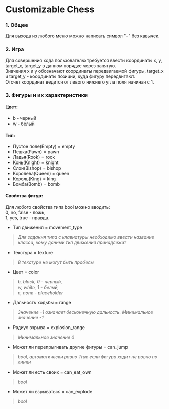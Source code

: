 # Customizable Chess
 
### 1. Общее
Для выхода из любого меню можно написать символ "-" без кавычек.

### 2. Игра
Для совершения хода пользователю требуется ввести координаты x, y, target_x, target_y в данном порядке через запятую.  
Значения x и y обозначают координаты передвигаемой фигуры, target_x и target_y - координаты позиции, куда фигуру передвигают.  
Отсчет координат ведется от левого нижнего угла поля начиная с 1.

### 3. Фигуры и их характеристики
#### Цвет:
- b - черный
- w - белый
#### Тип:
-  Пустое поле(Empty) = empty
-  Пешка(Pawn) = pawn
-  Ладья(Rook) = rook
-  Конь(Knight) = knight
-  Слон(Bishop) = bishop
-  Королева(Queen) = queen
-  Король(King) = king
-  Бомба(Bomb) = bomb

#### Свойства фигур:
Для любого свойства типа bool можно вводить:  
0, no, false - ложь,  
1, yes, true - правда.


- Тип движения = movement_type
> _Для задания типа с клавиатуры необходимо ввести название класса, 
> кому данный тип движения принадлежит_
- Текстура = texture
> _В текстуре не могут быть пробелы_
- Цвет = color
> _b, black, 0 - черный,  
> w, white, 1 - белый,  
> n, none - placeholder_
- Дальность ходьбы = range
> _Значение -1 означает бесконечную дальность. Минимальное значение -1_
- Радиус взрыва = explosion_range
> _Минимальное значение 0_
- Может ли перепрыгивать другие фигуры = can_jump
> _bool, автоматически равно True если фигура ходит не ровно по линии_
- Может ли есть своих = can_eat_own
> _bool_
- Может ли взрываться = can_explode
> _bool_
